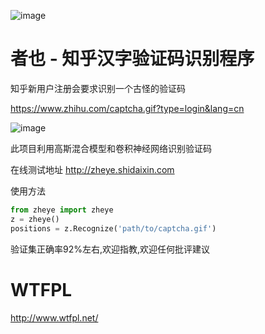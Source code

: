 ![image](https://raw.githubusercontent.com/muchrooms/zheye/master/logo.png)

# 者也 - 知乎汉字验证码识别程序

知乎新用户注册会要求识别一个古怪的验证码

https://www.zhihu.com/captcha.gif?type=login&lang=cn

![image](https://raw.githubusercontent.com/muchrooms/zheye/master/zhihu.png)

此项目利用高斯混合模型和卷积神经网络识别验证码

在线测试地址 http://zheye.shidaixin.com

使用方法

```python
from zheye import zheye
z = zheye()
positions = z.Recognize('path/to/captcha.gif')
```

验证集正确率92%左右,欢迎指教,欢迎任何批评建议

# WTFPL

http://www.wtfpl.net/
